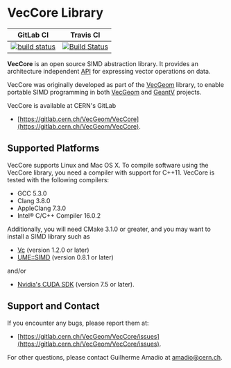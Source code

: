 # VecCore Library

|**GitLab CI**|**Travis CI**|
|-------------|-------------|
|[![build status](https://gitlab.cern.ch/VecGeom/VecCore/badges/master/build.svg)](https://gitlab.cern.ch/VecGeom/VecCore/commits/master)|[![Build Status](https://travis-ci.org/amadio/veccore.svg?branch=master)](https://travis-ci.org/amadio/veccore)|

**VecCore** is an open source SIMD abstraction library. It provides an
architecture independent [API](doc/API.md) for expressing vector operations on
data.

VecCore was originally developed as part of the
[VecGeom](https://gitlab.cern.ch/VecGeom/VecGeom) library, to enable portable
SIMD programming in both [VecGeom](https://gitlab.cern.ch/VecGeom/VecGeom) and
[GeantV](https://geant.cern.ch) projects.

VecCore is available at CERN's GitLab
 - [https://gitlab.cern.ch/VecGeom/VecCore](https://gitlab.cern.ch/VecGeom/VecCore).

## Supported Platforms

VecCore supports Linux and Mac OS X. To compile software using the VecCore
library, you need a compiler with support for C++11. VecCore is tested with the
following compilers:

 - GCC 5.3.0
 - Clang 3.8.0
 - AppleClang 7.3.0
 - Intel® C/C++ Compiler 16.0.2

Additionally, you will need CMake 3.1.0 or greater, and you may want to install
a SIMD library such as

 - [Vc](https://github.com/VcDevel/Vc) (version 1.2.0 or later)
 - [UME::SIMD](https://github.com/edanor/umesimd) (version 0.8.1 or later)

and/or

 - [Nvidia's CUDA SDK](http://developer.nvidia.com/cuda) (version 7.5 or later).

## Support and Contact

If you encounter any bugs, please report them at:
 - [https://gitlab.cern.ch/VecGeom/VecCore/issues](https://gitlab.cern.ch/VecGeom/VecCore/issues).

For other questions, please contact Guilherme Amadio at <amadio@cern.ch>.

